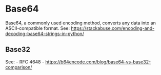 # Base64

Base64, a commonly used encoding method, converts any data into an ASCII-compatible format.
See: <https://stackabuse.com/encoding-and-decoding-base64-strings-in-python/>

## Base32

See:
	- RFC 4648
	- <https://b64encode.com/blog/base64-vs-base32-comparison/>